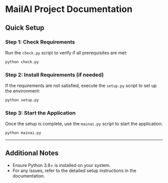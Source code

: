 # MailAI Project Documentation

## Quick Setup

### Step 1: Check Requirements
Run the `check.py` script to verify if all prerequisites are met:
```bash
python check.py
```

### Step 2: Install Requirements (if needed)
If the requirements are not satisfied, execute the `setup.py` script to set up the environment:
```bash
python setup.py
```

### Step 3: Start the Application
Once the setup is complete, use the `mainai.py` script to start the application:
```bash
python mainai.py
```

---

## Additional Notes
- Ensure Python 3.8+ is installed on your system.
- For any issues, refer to the detailed setup instructions in the documentation.

